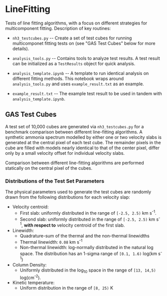 # LineFitting
Tests of line fitting algorithms, with a focus on different strategies for multicomponent fitting. Description of key routines:

* `nh3_testcubes.py` -- Create a set of test cubes for running multicomponet fitting tests on (see "GAS Test Cubes" below for more details).

* `analysis_tools.py` -- Contains tools to analyze test results. A test result can be initialized as a `TestResults` object for quick analysis.

* `analysis_template.ipynb` -- A template to run identical analysis on different fitting methods. This notebook wraps around `analysis_tools.py` and uses `example_result.txt` as an example.

* `example_result.txt` -- The example test result to be used in tandem with `analysis_template.ipynb`.


## GAS Test Cubes
A test set of 10,000 cubes are generated via `nh3_testcubes.py` for a benchmark comparison between different line-fitting algorithms. A synthetic ammonia spectrum modelled by either one or two velocity slabs is generated at the central pixel of each test cube. The remainder pixels in the cube are filled with models nearly identical to that of the center pixel, differ only by a small velocity offset for individual velocity slabs.

Comparison between different line-fitting algorithms are performed statically on the central pixel of the cubes.

### Distributions of the Test Set Parameters
The physical parameters used to generate the test cubes are randomly drawn from the following distributions for each velocity slap:
* Velocity centroid:
  - First slab: uniformly distributed in the range of `[-2.5, 2.5)` km s<sup>-1</sup>.
  - Second slab: uniformly distributed in the range of `[-2.5, 2.5)` km s<sup>-1</sup>, **with respect to** velocity centroid of the first slab.
* Linewidth:
  - Quadrature-sum of the thermal and the non-thermal linewidths
  - Thermal linewidth: `0.08` km s<sup>-1</sup>
  - Non-thermal linewidth: log-normally distributed in the natural log space. The distribution has an 1-sigma range of `[0.1, 1.6)` log(km s<sup>-1</sup>)
* Column Density:
  - Uniformly distributed in the log<sub>10</sub> space in the range of `[13, 14,5)` log(cm<sup>-2</sup>).
* Kinetic temperature:
  - Uniform distribution in the range of `[8, 25)` K

